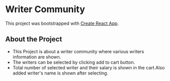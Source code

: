 # Writer Community

This project was bootstrapped with [Create React App](https://adoring-jepsen-e965f7.netlify.app/).

## About the Project

 - This Project is about a writer community where various writers information are shown.
 - The writers can be selected by clicking add to cart button.
 - Total number of selected writer and their salary is shown in the cart.Also added writer's name is shown after selecting. 
